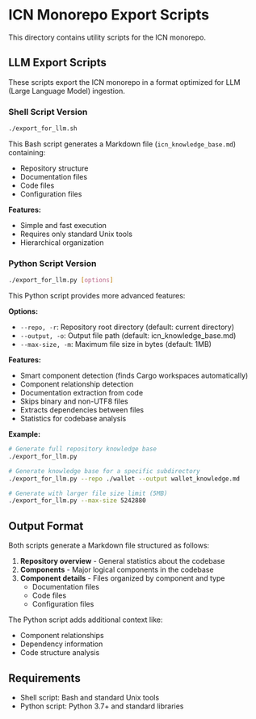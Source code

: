 # ICN Monorepo Export Scripts

This directory contains utility scripts for the ICN monorepo.

## LLM Export Scripts

These scripts export the ICN monorepo in a format optimized for LLM (Large Language Model) ingestion.

### Shell Script Version

```bash
./export_for_llm.sh
```

This Bash script generates a Markdown file (`icn_knowledge_base.md`) containing:
- Repository structure 
- Documentation files
- Code files
- Configuration files

**Features:**
- Simple and fast execution
- Requires only standard Unix tools
- Hierarchical organization

### Python Script Version

```bash
./export_for_llm.py [options]
```

This Python script provides more advanced features:

**Options:**
- `--repo, -r`: Repository root directory (default: current directory)
- `--output, -o`: Output file path (default: icn_knowledge_base.md)
- `--max-size, -m`: Maximum file size in bytes (default: 1MB)

**Features:**
- Smart component detection (finds Cargo workspaces automatically)
- Component relationship detection
- Documentation extraction from code
- Skips binary and non-UTF8 files
- Extracts dependencies between files
- Statistics for codebase analysis

**Example:**
```bash
# Generate full repository knowledge base
./export_for_llm.py

# Generate knowledge base for a specific subdirectory
./export_for_llm.py --repo ./wallet --output wallet_knowledge.md

# Generate with larger file size limit (5MB)
./export_for_llm.py --max-size 5242880
```

## Output Format

Both scripts generate a Markdown file structured as follows:

1. **Repository overview** - General statistics about the codebase
2. **Components** - Major logical components in the codebase
3. **Component details** - Files organized by component and type
   - Documentation files
   - Code files
   - Configuration files

The Python script adds additional context like:
- Component relationships
- Dependency information
- Code structure analysis

## Requirements

- Shell script: Bash and standard Unix tools
- Python script: Python 3.7+ and standard libraries 
